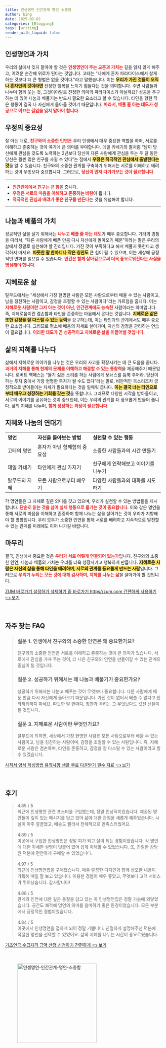 ```yaml
---
title: 인생명언 인간관계 명언 소중함
author: bing
date: 2025-02-02
categories: [Blogging]
tags: [writing]
render_with_liquid: false
---
```



<h2 id='인생명언과 가치'>인생명언과 가치</h2>

<p>우리의 삶에서 잊지 말아야 할 것은 <b><span style="color: #ee2323;">인생명언이 주는 교훈과 가치는</span></b> 길을 잃지 않게 해주고, 어려운 순간에 위로가 된다는 것입니다. 고테는 "나에게 혼자 파라다이스에서 살게 하는 것보다 더 큰 형벌은 없을 것이다."라고 말했습니다. 이는 <b><span style="background-color: #ffe066;">우리가 가진 것들이 오직 나 혼자만의 것이라면</span></b> 진정한 행복을 느끼기 힘들다는 것을 의미합니다. 주변 사람들과 나누며 함께 웃는 것, 그것이야말로 진정한 의미의 파라다이스가 아닐까요? 성공을 추구하는 데 있어 나눔과 베풀기는 반드시 필요한 요소라고 할 수 있습니다. 타인을 향한 작은 행동이 결국 나 자신에게 돌아올 것이기 때문입니다. <b><span style="color: #ee2323;">따라서, 베풀 줄 아는 태도가 성공으로 이끄는 길임을 잊지 말아야 합니다.</span></b></p>

<h2 id='우정의 중요성'>우정의 중요성</h2>

<p>잘 아는 대로, <b><span style="color: #ee2323;">친구와의 소중한 인연은</span></b> 우리 인생에서 매우 중요한 역할을 하며, 서로를 이해하고 존중하는 것이 여기에 큰 의미를 부여합니다. 데일 카네기의 말처럼 “남이 당신에게 관심을 갖도록 노력하는 2년보다 당신이 다른 사람에게 관심을 두는 두 달 동안 당신은 훨씬 많은 친구를 사귈 수 있다”는 점에서 <b><span style="background-color: #ffe066;">우정은 적극적인 관심에서 출발한다는 것</span></b>을 알 수 있습니다. 친구와의 소중한 관계를 구축하기 위해서는 서로를 이해하고 배려하는 것이 무엇보다 중요합니다. 그러므로, <b><span style="color: #ee2323;">당신이 먼저 다가가보는 것이 필요합니다.</span></b></p>

<hr />

<ul>
    <li><b><span style="color: #ee2323;">인간관계에서 친구는 큰 힘</span></b>을 줍니다.</li>
    <li><b><span style="color: #ee2323;">우정은 서로의 마음을 이해하고 존중하는 바탕</span></b>이 됩니다.</li>
    <li><b><span style="color: #ee2323;">적극적인 관심과 배려가 좋은 친구를 만든다</span></b>는 것을 유념해야 합니다.</li>
</ul>

<hr />

<h2 id='나눔과 베풂의 가치'>나눔과 베풂의 가치</h2>

<p>성공적인 삶을 살기 위해서는 <b><span style="color: #ee2323;">나누고 베풀 줄 아는 태도</span></b>가 매우 중요합니다. 기타의 경험을 따라서, “다른 사람에게 베푼 만큼 다시 자신에게 돌아오기 때문”이라는 말은 우리의 삶에서 정말로 실천해야 할 진리입니다. 가진 것이 부족하다고 해서 베풀지 못한다고 생각하지 마세요. <b><span style="background-color: #ffe066;">따뜻한 말 한마디나 작은 칭찬도</span></b> 큰 힘이 될 수 있으며, 이는 세상에 긍정적인 변화를 일으킬 수 있습니다. <b><span style="color: #ee2323;">인간은 함께 살아감으로써 더욱 풍요로워진다는 사실을 명심해야 합니다.</span></b></p>

<h2 id='지혜로운 삶'>지혜로운 삶</h2>

<p>탈무드에서는 “세상에서 가장 현명한 사람은 모든 사람으로부터 배울 수 있는 사람이고, 남을 칭찬하는 사람이고, 감정을 조절할 수 있는 사람이다”라는 가르침을 줍니다. 이는 <b><span style="color: #ee2323;">지혜로운 사람이란 그저 아는 것이 아닌, 인간관계에도 능숙한</span></b> 사람이라는 의미입니다. 즉, 지혜로움이란 겸손함과 타인을 존중하는 마음에서 온다는 것입니다. <b><span style="background-color: #ffe066;">지혜로운 삶은 또한 감정을 잘 다스릴 수 있는 능력</span></b>을 요구하는데, 이는 타인과의 관계에서도 매우 중요한 요소입니다. 그러므로 평소에 배움의 자세로 살아가며, 자신의 감정을 관리하는 연습이 필요합니다. <b><span style="color: #ee2323;">이러한 태도가 곧 성공적이고 지혜로운 삶을 이끌어낼 것입니다.</span></b></p>

<h2 id='삶의 지혜를 나누다'>삶의 지혜를 나누다</h2>

<p>삶에서 지혜로운 이야기를 나누는 것은 우리의 사고를 확장시키는 데 큰 도움을 줍니다. <b><span style="color: #ee2323;">과거의 지혜를 통해 현재의 문제를 이해하고 해결할 수 있는 통찰력</span></b>을 제공해주기 때문입니다. 로버트 맥매스는 “들기 싫은 소리를 하는 사람에게 보너스를 듬뿍 주어라. 당신이 하는 투자 중에서 가장 현명한 투자가 될 수도 있다”라는 말로, 비판적인 목소리조차 긍정적으로 받아들이는 자세가 필요하다는 것을 일깨워 줍니다. <b><span style="background-color: #ffe066;">이는 결국 너는 타인으로부터 배우고 성장하는 기회를 갖는 것</span></b>을 뜻합니다. 그러므로 다양한 시각을 받아들이고, 서로의 이야기를 공유하는 것이 중요한데, 이는 우리의 관계를 더 풍요롭게 만들어 줍니다. 삶의 지혜를 나누며, <b><span style="color: #ee2323;">함께 성장하는 과정이 필요합니다.</span></b></p>

<h2 id='지혜와 나눔의 연대기'>지혜와 나눔의 연대기</h2>

<table>
    <tr>
        <td><b>명언</b></td>
        <td><b>자신을 돌아보는 방법</b></td>
        <td><b>실천할 수 있는 행동</b></td>
    </tr>
    <tr>
        <td>고테의 명언</td>
        <td>혼자가 아닌 함께함의 중요성</td>
        <td>소중한 사람들과의 시간 만들기</td>
    </tr>
    <tr>
        <td>데일 카네기</td>
        <td>타인에게 관심 가지기</td>
        <td>친구에게 연락해보고 이야기를 나누기</td>
    </tr>
    <tr>
        <td>탈무드의 지혜</td>
        <td>모든 사람으로부터 배우기</td>
        <td>다양한 사람들과의 대화를 시도하기</td>
    </tr>
</table>

<p>각 명언들은 그 자체로 깊은 의미를 갖고 있으며, 우리가 실천할 수 있는 방법들을 제시합니다. <b><span style="color: #ee2323;">단순히 읽는 것을 넘어 실제 행동으로 옮기는 것이 중요합니다.</span></b> 이와 같은 명언을 통해 서로의 마음을 이해하고 존중하며 함께 나누는 삶을 살아가는 것이 우리가 지향해야 할 방향입니다. 우리 모두가 소중한 인연을 통해 서로를 배려하고 지속적으로 발전할 수 있는 관계를 미래에도 이어 나가길 바랍니다.</p>

<h2 id='마무리'>마무리</h2>

<p>결국, 인생에서 중요한 것은 <b><span style="color: #ee2323;">우리가 서로 어떻게 연결되어 있는가</span></b>입니다. 친구와의 소중한 인연, 나눔과 베풂의 가치는 우리를 더욱 성장시키고 행복하게 만듭니다. <b><span style="background-color: #ffe066;">지혜로운 사람은 자신의 삶을 통해 타인을 배려하며, 서로의 관계를 풍요롭게 만드는 사람</span></b>입니다. 그러므로 <b><span style="color: #ee2323;">우리가 누리는 모든 것에 대해 감사하며, 지혜를 나누는 삶</span></b>을 살아가야 할 것입니다.</p>


<p><a class="click-button" title="ZUM 바로가기 설정하기 삭제하기 줌 바로가기 https//zum.com 간편하게 사용하기" href="https://24nara.github.io/posts/ZUM-%EB%B0%94%EB%A1%9C%EA%B0%80%EA%B8%B0-%EC%84%A4%EC%A0%95%ED%95%98%EA%B8%B0-%EC%82%AD%EC%A0%9C%ED%95%98%EA%B8%B0-%EC%A4%8C-%EB%B0%94%EB%A1%9C%EA%B0%80%EA%B8%B0-httpszum.com-%EA%B0%84%ED%8E%B8%ED%95%98%EA%B2%8C-%EC%82%AC%EC%9A%A9%ED%95%98%EA%B8%B0/" rel="dofollow">ZUM 바로가기 설정하기 삭제하기 줌 바로가기 https//zum.com 간편하게 사용하기 👈 보기</a></p><br>
<h2 id='자주_찾는_FAQ'>자주 찾는 FAQ</h2>
<div itemscope="" itemtype="https://schema.org/FAQPage"> <blockquote> <div itemscope="" itemprop="mainEntity" itemtype="https://schema.org/Question"> <h3 itemprop="name">질문 1. 인생에서 친구와의 소중한 인연은 왜 중요한가요?</h3> <div itemscope="" itemprop="acceptedAnswer" itemtype="https://schema.org/Answer"> <span itemprop="text"> <p>친구와의 소중한 인연은 서로를 이해하고 존중하는 것에 큰 의미가 있습니다. 서로에게 관심을 가져 주는 것이, 더 나은 친구와의 인연을 만들어갈 수 있는 관계의 중심이 될 것입니다.</p> </span> </div> </div> <div itemscope="" itemprop="mainEntity" itemtype="https://schema.org/Question"> <h3 itemprop="name">질문 2. 성공하기 위해서는 왜 나눔과 베풀기가 중요한가요?</h3> <div itemscope="" itemprop="acceptedAnswer" itemtype="https://schema.org/Answer"> <span itemprop="text"> <p>성공하기 위해서는 나눈고 베푸는 것이 무엇보다 중요합니다. 다른 사람에게 베푼 만큼 다시 자신에게 돌아오기 때문입니다. 가진 것이 없어서 베풀 수 없다고 안타까워하지 마세요. 따듯한 말 한마디, 칭찬과 격려는 그 무엇보다도 값진 선물이 될 것입니다.</p> </span> </div> </div> <div itemscope="" itemprop="mainEntity" itemtype="https://schema.org/Question"> <h3 itemprop="name">질문 3. 지혜로운 사람이란 무엇인가요?</h3> <div itemscope="" itemprop="acceptedAnswer" itemtype="https://schema.org/Answer"> <span itemprop="text"> <p>탈무드에 의하면, 세상에서 가장 현명한 사람은 모든 사람으로부터 배울 수 있는 사람이고, 남을 칭찬하는 사람이며, 감정을 조절할 수 있는 사람입니다. 즉, 지혜로운 사람은 겸손하며, 타인을 존중하고, 감정을 잘 다스릴 수 있는 사람이라고 할 수 있겠습니다.</p> </span> </div> </div> </blockquote> </div>
<p><a class="click-button" title="사직서 양식 작성방법 유의사항 샘플 무료 다운받기 필수 자료" href="https://24nara.github.io/posts/%EC%82%AC%EC%A7%81%EC%84%9C-%EC%96%91%EC%8B%9D-%EC%9E%91%EC%84%B1%EB%B0%A9%EB%B2%95-%EC%9C%A0%EC%9D%98%EC%82%AC%ED%95%AD-%EC%83%98%ED%94%8C-%EB%AC%B4%EB%A3%8C-%EB%8B%A4%EC%9A%B4%EB%B0%9B%EA%B8%B0-%ED%95%84%EC%88%98-%EC%9E%90%EB%A3%8C/" rel="dofollow">사직서 양식 작성방법 유의사항 샘플 무료 다운받기 필수 자료 👈 보기</a></p><br>
<h2 id='후기'>후기</h2>
<div itemscope itemtype="https://schema.org/Product">
  <blockquote>
  <div itemprop="review" itemscope itemtype="https://schema.org/Review">
      <div itemprop="reviewRating" itemscope itemtype="https://schema.org/Rating"> <span itemprop="ratingValue">4.85</span> / <span itemprop="bestRating">5</span> </div>
      <span itemprop="reviewBody">최근에 인생명언 관련 포스터를 구입했는데, 정말 인상적이었습니다. 제공된 명언들이 깊이 있는 메시지를 담고 있어 삶에 대한 관점을 새롭게 해주었습니다. 시설이 아주 깔끔했고, 배송도 빨라서 전체적으로 만족스러웠어요.</span>
  </div>
  <br>
  <div itemprop="review" itemscope itemtype="https://schema.org/Review">
      <div itemprop="reviewRating" itemscope itemtype="https://schema.org/Rating"> <span itemprop="ratingValue">4.89</span> / <span itemprop="bestRating">5</span> </div>
      <span itemprop="reviewBody">이곳에서 구입한 인생명언은 정말 피가 되고 살이 되는 경험이었습니다. 각 명언에 대한 자세한 설명이 덧붙어 있어 쉽게 이해할 수 있었습니다. 또, 친절한 상담원 덕분에 편안하게 구매할 수 있었습니다.</span>
  </div>
  <br>
  <div itemprop="review" itemscope itemtype="https://schema.org/Review">
      <div itemprop="reviewRating" itemscope itemtype="https://schema.org/Rating"> <span itemprop="ratingValue">4.97</span> / <span itemprop="bestRating">5</span> </div>
      <span itemprop="reviewBody">최근에 인생명언집을 구매했습니다. 매우 깔끔한 디자인과 함께 심오한 내용이 가득해 매일 잘 보고 있습니다. 이용한 경험이 매우 좋았고, 무엇보다 고객 서비스가 뛰어났습니다. 감사합니다!</span>
  </div>
  <br>
  <div itemprop="review" itemscope itemtype="https://schema.org/Review">
      <div itemprop="reviewRating" itemscope itemtype="https://schema.org/Rating"> <span itemprop="ratingValue">4.88</span> / <span itemprop="bestRating">5</span> </div>
      <span itemprop="reviewBody">관계와 인연에 대한 깊은 통찰을 담고 있는 이 인생명언집은 정말 가슴에 와닿았습니다. 공간도 쾌적해 명언의 의미를 음미하기 좋은 환경이었습니다. 모든 부분에서 긍정적인 경험이었습니다.</span>
  </div>
  <br>
  <div itemprop="review" itemscope itemtype="https://schema.org/Review">
      <div itemprop="reviewRating" itemscope itemtype="https://schema.org/Rating"> <span itemprop="ratingValue">4.84</span> / <span itemprop="bestRating">5</span> </div>
      <span itemprop="reviewBody">이곳에서 인생명언을 접하게 되어 정말 기쁩니다. 친절하게 설명해주신 덕분에 적절한 명언을 선택할 수 있었어요. 삶의 지혜를 나누는 시간이 풍요로웠습니다.</span>
  </div>
  </blockquote>
</div>
<p><a class="click-button" title="기초연금 수급자격 금액 산정 신청하기 간편하게" href="https://24nara.github.io/posts/%EA%B8%B0%EC%B4%88%EC%97%B0%EA%B8%88-%EC%88%98%EA%B8%89%EC%9E%90%EA%B2%A9-%EA%B8%88%EC%95%A1-%EC%82%B0%EC%A0%95-%EC%8B%A0%EC%B2%AD%ED%95%98%EA%B8%B0-%EA%B0%84%ED%8E%B8%ED%95%98%EA%B2%8C/" rel="dofollow">기초연금 수급자격 금액 산정 신청하기 간편하게 👈 보기</a></p><br>
<figure class="image"><img src="https://24nara.github.io/assets/img/thumbnail/인생명언-인간관계-명언-소중함.webp" alt="인생명언-인간관계-명언-소중함" width="256" height="256"></figure>